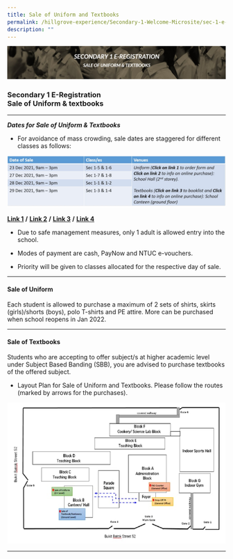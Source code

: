 ```yaml
---
title: Sale of Uniform and Textbooks
permalink: /hillgrove-experience/Secondary-1-Welcome-Microsite/sec-1-e-registraton/sale-of-uniform-textbooks/
description: ""
---
```

![](/images/sec%201%20sale%20of%20uniform%20and%20textbooks.jpg)
### **Secondary 1 E-Registration <br> Sale of Uniform & textbooks**
------------------------------------------------------------------------
_**Dates for Sale of Uniform & Textbooks**_

*   For avoidance of mass crowding, sale dates are staggered for different classes as follows:

![](/images/uniform%20and%20textbook.jpg)

[**Link 1**](https://docs.google.com/document/d/1vzBLLmCGvFwEcMl_xKiDzggLSlHUxev5/edit?usp=sharing&ouid=106753881678494330899&rtpof=true&sd=true) **/** [**Link 2**](https://docs.google.com/document/d/1-VOPVO-3uF1iNbNLMI6__ny01Ko2cFN0/edit?usp=sharing&ouid=106753881678494330899&rtpof=true&sd=true) **/** [**Link 3**](https://docs.google.com/spreadsheets/d/1oa2VDy0LzEJDaQltewxET4KI1vwS_pgc/edit?usp=sharing&ouid=106753881678494330899&rtpof=true&sd=true) **/** [**Link 4**](https://docs.google.com/document/d/1HrczJ1Y882yEBLNPySVZsrRVa-hzkpsP/edit?usp=sharing&ouid=106753881678494330899&rtpof=true&sd=true)

*   Due to safe management measures, only 1 adult is allowed entry into the school.
    
*   Modes of payment are cash, PayNow and NTUC e-vouchers.
    
*   Priority will be given to classes allocated for the respective day of sale.

------------------------------------------------------------------------
#### **Sale of Uniform**
Each student is allowed to purchase a maximum of 2 sets of shirts, skirts (girls)/shorts (boys), polo T-shirts and PE attire. More can be purchased when school reopens in Jan 2022.

------------------------------------------------------------------------
#### **Sale of Textbooks**
Students who are accepting to offer subject/s at higher academic level under Subject Based Banding (SBB), you are advised to purchase textbooks of the offered subject.

*   Layout Plan for Sale of Uniform and Textbooks. Please follow the routes (marked by arrows for the purchases).

![](/images/floorplan.jpg)

------------------------------------------------------------------------